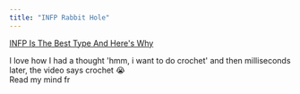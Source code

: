 ```yaml
---
title: "INFP Rabbit Hole"
---
```

[INFP Is The Best Type And Here's Why](https://youtu.be/knEF-jjaso8)  

I love how I had a thought 'hmm, i want to do crochet' and then milliseconds later, the video says crochet :sob:  
Read my mind fr  



